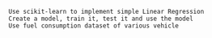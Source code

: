     Use scikit-learn to implement simple Linear Regression
    Create a model, train it, test it and use the model
    Use fuel consumption dataset of various vehicle

